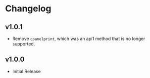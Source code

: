 # Changelog

## v1.0.1

* Remove `cpanelprint`, which was an api1 method that is no longer supported.

## v1.0.0

* Initial Release
